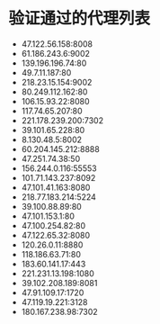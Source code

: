 # 验证通过的代理列表

 - 47.122.56.158:8008
 - 61.186.243.6:9002
 - 139.196.196.74:80
 - 49.7.11.187:80
 - 218.23.15.154:9002
 - 80.249.112.162:80
 - 106.15.93.22:8080
 - 117.74.65.207:80
 - 221.178.239.200:7302
 - 39.101.65.228:80
 - 8.130.48.5:8002
 - 60.204.145.212:8888
 - 47.251.74.38:50
 - 156.244.0.116:55553
 - 101.71.143.237:8092
 - 47.101.41.163:8080
 - 218.77.183.214:5224
 - 39.100.88.89:80
 - 47.101.153.1:80
 - 47.100.254.82:80
 - 47.122.65.32:8080
 - 120.26.0.11:8880
 - 118.186.63.71:80
 - 183.60.141.17:443
 - 221.231.13.198:1080
 - 39.102.208.189:8081
 - 47.91.109.17:1720
 - 47.119.19.221:3128
 - 180.167.238.98:7302
